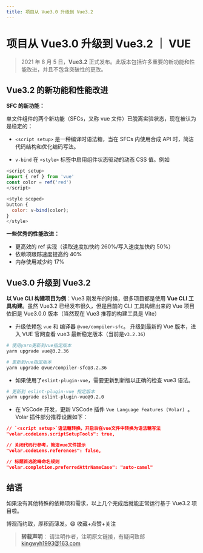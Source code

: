 ```yaml
---
title: 项目从 Vue3.0 升级到 Vue3.2
---
```


# 项目从 Vue3.0 升级到 Vue3.2 ｜ VUE

> 2021 年 8 月 5 日，**Vue3.2** 正式发布。此版本包括许多重要的新功能和性能改进，并且不包含突破性的更改。

## Vue3.2 的新功能和性能改进

**SFC 的新功能：**

单文件组件的两个新功能（SFCs，又称 vue 文件）已脱离实验状态，现在被认为是稳定的：

- `<script setup>` 是一种编译时语法糖，当在 SFCs 内使用合成 API 时，简洁代码结构和优化编码写法。

- `v-bind` 在 `<style>` 标签中启用组件状态驱动的动态 CSS 值。例如

```js
<script setup>
import { ref } from 'vue'
const color = ref('red')
</script>

<style scoped>
button {
  color: v-bind(color);
}
</style>
```

**一些优秀的性能改进：**

- 更高效的 ref 实现（读取速度加快约 260%/写入速度加快约 50%）
- 依赖项跟踪速度提高约 40%
- 内存使用减少约 17%

## Vue3.0 升级到 Vue3.2

**以 Vue CLI 构建项目为例**：Vue3 刚发布的时候，很多项目都是使用 **Vue CLI 工具构建**。虽然 Vue3.2 已经发布很久，但是目前的 CLI 工具构建出来的 Vue 项目依旧是 Vue3.0.0 版本（当然现在 Vue3 推荐的构建工具是 Vite）

- 升级依赖包 `vue` 和 编译器 `@vue/compiler-sfc`。
  升级到最新的 Vue 版本，进入 VUE 官网查看 vue3 最新稳定版本（当前是`v3.2.36`）

```sh
# 使用yarn更新到vue指定版本
yarn upgrade vue@3.2.36

# 更新到vue指定版本
yarn upgrade @vue/compiler-sfc@3.2.36
```

- 如果使用了`eslint-plugin-vue`，需要更新到新版以正确的检查 vue3 语法。

```sh
# 更新到 eslint-plugin-vue 指定版本
yarn upgrade eslint-plugin-vue@9.2.0
```

- 在 VSCode 开发，更新 VSCode 插件 `Vue Language Features (Volar) `。Volar 插件部分推荐设置如下：

```json
// `<script setup>`语法糖转换，开启后在vue文件中转换为语法糖写法
"volar.codeLens.scriptSetupTools": true,

// 关闭代码行参考，简洁vue文件提示
"volar.codeLens.references": false,

// 标题首选驼峰命名规则
"volar.completion.preferredAttrNameCase": "auto-camel"
```

## 结语

如果没有其他特殊的依赖项和需求，以上几个完成后就能正常运行基于 Vue3.2 项目啦。

博观而约取，厚积而薄发。😄 收藏+点赞+关注

> **转载声明**：
> 请注明作者，注明原文链接，有疑问致邮 kingwyh1993@163.com

